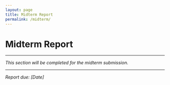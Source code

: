 ```yaml
---
layout: page
title: Midterm Report
permalink: /midterm/
---
```


# Midterm Report

---

*This section will be completed for the midterm submission.*

---

*Report due: [Date]*
